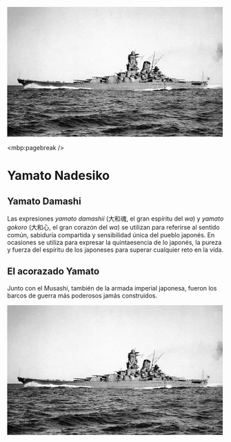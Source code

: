 ![cover](testData/images/japaneseCulture_YamatoNadesiko_1.jpeg "cover")

<mbp:pagebreak />

Yamato Nadesiko
===============

Yamato Damashi
--------------

Las expresiones *yamato damashii* (大和魂, el gran espíritu del *wa*) y *yamato gokoro* (大和心, el gran corazón del *wa*) se utilizan para referirse al sentido común, sabiduría compartida y sensibilidad única del pueblo japonés. En ocasiones se utiliza para expresar la quintaesencia de lo japonés, la pureza y fuerza del espíritu de los japoneses para superar cualquier reto en la vida.

El acorazado Yamato 
-------------------
Junto con el Musashi, también de la armada imperial japonesa, fueron los barcos de guerra más poderosos jamás construidos. 


![El Acorazado Yamato](images/japaneseCulture_YamatoNadesiko_1.jpeg "El Acorazado Yamato")

